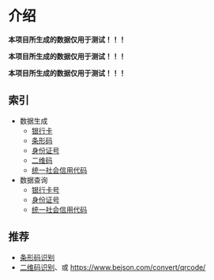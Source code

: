 # 介绍

**本项目所生成的数据仅用于测试！！！**

**本项目所生成的数据仅用于测试！！！**

**本项目所生成的数据仅用于测试！！！**

## 索引

- 数据生成
  - [银行卡](/bank-card)
  - [条形码](/bar-code)
  - [身份证号](/id-card)
  - [二维码](/qr-code)
  - [统一社会信用代码](/social-credit-code)
- 数据查询
  - [银行卡号](/query/bank-card)
  - [身份证号](/query/id-card)
  - [统一社会信用代码](/query/social-credit-code)

## 推荐

- [条形码识别](https://serratus.github.io/quaggaJS/examples/file_input.html)
- [二维码识别](https://github.com/LazarSoft/jsqrcode)、或 <https://www.bejson.com/convert/qrcode/>
